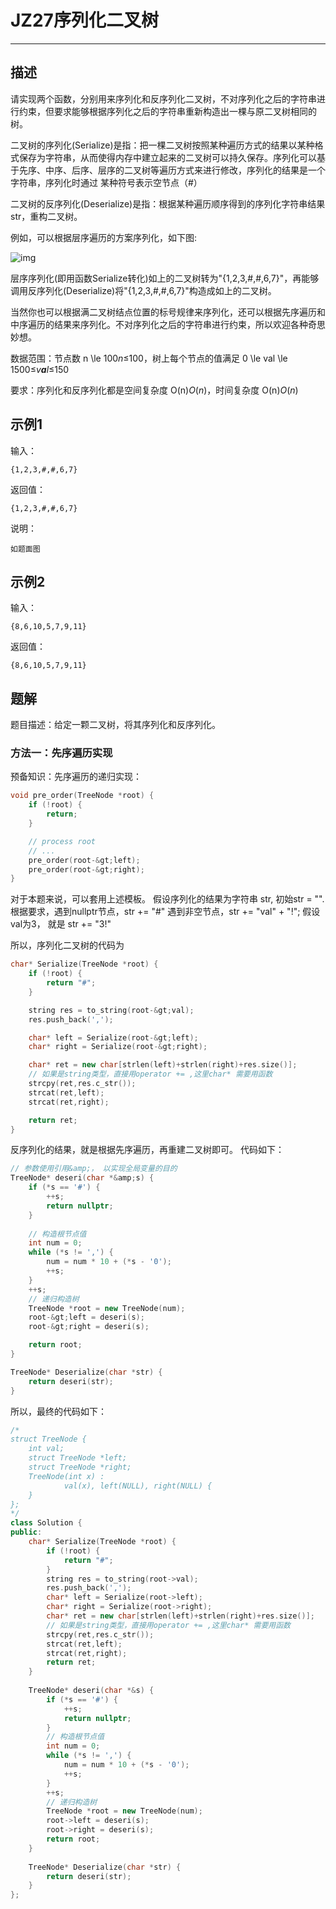 # JZ27序列化二叉树

---

## 描述

请实现两个函数，分别用来序列化和反序列化二叉树，不对序列化之后的字符串进行约束，但要求能够根据序列化之后的字符串重新构造出一棵与原二叉树相同的树。

二叉树的序列化(Serialize)是指：把一棵二叉树按照某种遍历方式的结果以某种格式保存为字符串，从而使得内存中建立起来的二叉树可以持久保存。序列化可以基于先序、中序、后序、层序的二叉树等遍历方式来进行修改，序列化的结果是一个字符串，序列化时通过 某种符号表示空节点（#）

二叉树的反序列化(Deserialize)是指：根据某种遍历顺序得到的序列化字符串结果str，重构二叉树。

例如，可以根据层序遍历的方案序列化，如下图:

![img](https://uploadfiles.nowcoder.com/images/20210910/557336_1631245540483/320409CB186FCD18144519959D510D7E)

层序序列化(即用函数Serialize转化)如上的二叉树转为"{1,2,3,#,#,6,7}"，再能够调用反序列化(Deserialize)将"{1,2,3,#,#,6,7}"构造成如上的二叉树。

当然你也可以根据满二叉树结点位置的标号规律来序列化，还可以根据先序遍历和中序遍历的结果来序列化。不对序列化之后的字符串进行约束，所以欢迎各种奇思妙想。

数据范围：节点数 n \le 100*n*≤100，树上每个节点的值满足 0 \le val \le 1500≤*v**a**l*≤150

要求：序列化和反序列化都是空间复杂度 O(n)*O*(*n*)，时间复杂度 O(n)*O*(*n*)

## 示例1

输入：

```
{1,2,3,#,#,6,7}
```

返回值：

```
{1,2,3,#,#,6,7}
```

说明：

```
如题面图   
```

## 示例2

输入：

```
{8,6,10,5,7,9,11}
```

返回值：

```
{8,6,10,5,7,9,11}
```







## 题解

题目描述：给定一颗二叉树，将其序列化和反序列化。

### 方法一：先序遍历实现 

预备知识：先序遍历的递归实现：

```cpp
void pre_order(TreeNode *root) {
	if (!root) {
		return;
	}

	// process root
	// ...
	pre_order(root-&gt;left);
	pre_order(root-&gt;right);
}
```

对于本题来说，可以套用上述模板。 假设序列化的结果为字符串 str, 初始str = "".根据要求，遇到nullptr节点，str += "#" 遇到非空节点，str += "val" + "!"; 假设val为3， 就是 str += "3!"

所以，序列化二叉树的代码为

```cpp
char* Serialize(TreeNode *root) {    
    if (!root) {
        return "#";
    }

    string res = to_string(root-&gt;val);
    res.push_back(',');

    char* left = Serialize(root-&gt;left);
    char* right = Serialize(root-&gt;right);

    char* ret = new char[strlen(left)+strlen(right)+res.size()];
    // 如果是string类型，直接用operator += ,这里char* 需要用函数
    strcpy(ret,res.c_str());
    strcat(ret,left);
    strcat(ret,right);

    return ret;
}
```


反序列化的结果，就是根据先序遍历，再重建二叉树即可。 代码如下：

```cpp
// 参数使用引用&amp;， 以实现全局变量的目的
TreeNode* deseri(char *&amp;s) {
	if (*s == '#') {
		++s;
		return nullptr;
	}
	
    // 构造根节点值
	int num = 0;
	while (*s != ',') {
		num = num * 10 + (*s - '0');
		++s;
	}
	++s; 
    // 递归构造树
	TreeNode *root = new TreeNode(num);
	root-&gt;left = deseri(s);
	root-&gt;right = deseri(s);

	return root;
}

TreeNode* Deserialize(char *str) {
	return deseri(str);
}
```

所以，最终的代码如下：

```cpp
/*
struct TreeNode {
    int val;
    struct TreeNode *left;
    struct TreeNode *right;
    TreeNode(int x) :
            val(x), left(NULL), right(NULL) {
    }
};
*/
class Solution {
public:
    char* Serialize(TreeNode *root) {    
        if (!root) {
            return "#";
        }
        string res = to_string(root->val);
        res.push_back(',');
        char* left = Serialize(root->left);
        char* right = Serialize(root->right);
        char* ret = new char[strlen(left)+strlen(right)+res.size()];
        // 如果是string类型，直接用operator += ,这里char* 需要用函数
        strcpy(ret,res.c_str());
        strcat(ret,left);
        strcat(ret,right);
        return ret;
    }
    
    TreeNode* deseri(char *&s) {
        if (*s == '#') {
            ++s;
            return nullptr;
        }
        // 构造根节点值
        int num = 0;
        while (*s != ',') {
            num = num * 10 + (*s - '0');
            ++s;
        }
        ++s;
        // 递归构造树
        TreeNode *root = new TreeNode(num);
        root->left = deseri(s);
        root->right = deseri(s);
        return root;
    }
    
    TreeNode* Deserialize(char *str) {
        return deseri(str);
    }
};
```

